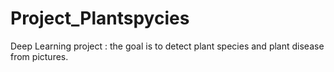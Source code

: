 # Project_Plantspycies
 Deep Learning project : the goal is to detect plant species and plant disease from pictures.
